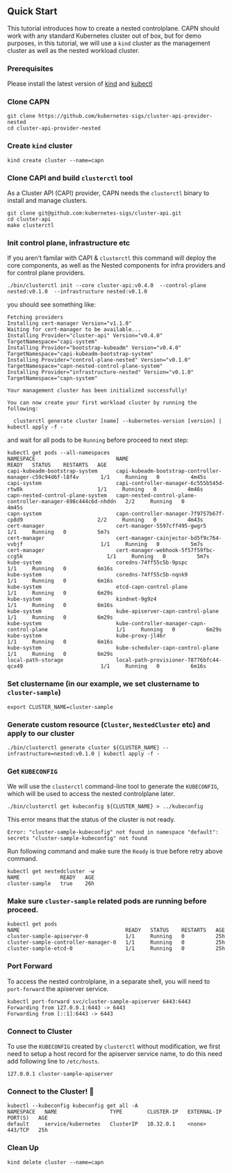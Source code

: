## Quick Start 

This tutorial introduces how to create a nested controlplane. CAPN should work with any standard 
Kubernetes cluster out of box, but for demo purposes, in this tutorial, we will use 
a `kind` cluster as the management cluster as well as the nested workload cluster.

### Prerequisites

Please install the latest version of [kind](https://kind.sigs.k8s.io/docs/user/quick-start/#installation) 
and [kubectl](https://kubernetes.io/docs/tasks/tools/)

### Clone CAPN

```shell
git clone https://github.com/kubernetes-sigs/cluster-api-provider-nested
cd cluster-api-provider-nested
```

### Create `kind` cluster

```shell
kind create cluster --name=capn
```

### Clone CAPI and build `clusterctl` tool

As a Cluster API (CAPI) provider, CAPN needs the `clusterctl` binary to install and manage clusters.

```shell
git clone git@github.com:kubernetes-sigs/cluster-api.git
cd cluster-api
make clusterctl
```

### Init control plane, infrastructure etc

If you aren't familar with CAPI & `clusterctl` this command will deploy the core components, as well as the Nested components for infra providers and for control plane providers. 

```shell
./bin/clusterctl init --core cluster-api:v0.4.0  --control-plane nested:v0.1.0  --infrastructure nested:v0.1.0
```

you should see something like:
```
Fetching providers
Installing cert-manager Version="v1.1.0"
Waiting for cert-manager to be available...
Installing Provider="cluster-api" Version="v0.4.0" TargetNamespace="capi-system"
Installing Provider="bootstrap-kubeadm" Version="v0.4.0" TargetNamespace="capi-kubeadm-bootstrap-system"
Installing Provider="control-plane-nested" Version="v0.1.0" TargetNamespace="capn-nested-control-plane-system"
Installing Provider="infrastructure-nested" Version="v0.1.0" TargetNamespace="capn-system"

Your management cluster has been initialized successfully!

You can now create your first workload cluster by running the following:

  clusterctl generate cluster [name] --kubernetes-version [version] | kubectl apply -f -
```

and wait for all pods to be `Running` before proceed to next step:
```
kubectl get pods --all-namespaces
NAMESPACE                          NAME                                                            READY   STATUS    RESTARTS   AGE
capi-kubeadm-bootstrap-system      capi-kubeadm-bootstrap-controller-manager-c59c94d6f-l8f4v       1/1     Running   0          4m45s
capi-system                        capi-controller-manager-6c555b545d-rtw8k                        1/1     Running   0          4m46s
capn-nested-control-plane-system   capn-nested-control-plane-controller-manager-698c444c6d-nhddn   2/2     Running   0          4m45s
capn-system                        capn-controller-manager-7f9757b67f-cp8d9                        2/2     Running   0          4m43s
cert-manager                       cert-manager-5597cff495-gwgr5                                   1/1     Running   0          5m7s
cert-manager                       cert-manager-cainjector-bd5f9c764-vvbjf                         1/1     Running   0          5m7s
cert-manager                       cert-manager-webhook-5f57f59fbc-ccg5k                           1/1     Running   0          5m7s
kube-system                        coredns-74ff55c5b-9pspc                                         1/1     Running   0          6m16s
kube-system                        coredns-74ff55c5b-nqnk9                                         1/1     Running   0          6m16s
kube-system                        etcd-capn-control-plane                                         1/1     Running   0          6m29s
kube-system                        kindnet-9g9z4                                                   1/1     Running   0          6m16s
kube-system                        kube-apiserver-capn-control-plane                               1/1     Running   0          6m29s
kube-system                        kube-controller-manager-capn-control-plane                      1/1     Running   0          6m29s
kube-system                        kube-proxy-jl46r                                                1/1     Running   0          6m16s
kube-system                        kube-scheduler-capn-control-plane                               1/1     Running   0          6m29s
local-path-storage                 local-path-provisioner-78776bfc44-qcx49                         1/1     Running   0          6m16s
```

### Set clustername (in our example, we set clustername to `cluster-sample`)

```shell
export CLUSTER_NAME=cluster-sample
```

### Generate custom resource (`Cluster`, `NestedCluster` etc) and apply to our cluster

```shell
./bin/clusterctl generate cluster ${CLUSTER_NAME} --infrastructure=nested:v0.1.0 | kubectl apply -f -
```

### Get `KUBECONFIG`

We will use the `clusterctl` command-line tool to generate the `KUBECONFIG`, which 
will be used to access the nested controlplane later.

```shell
./bin/clusterctl get kubeconfig ${CLUSTER_NAME} > ../kubeconfig
```

This error means that the status of the cluster is not ready.
```
Error: "cluster-sample-kubeconfig" not found in namespace "default": secrets "cluster-sample-kubeconfig" not found
```

Run following command and make sure the `Ready` is true before retry above command.
```
kubectl get nestedcluster -w
NAME             READY   AGE
cluster-sample   true    26h
```

### Make sure `cluster-sample` related pods are running before proceed.

```
kubectl get pods
NAME                                  READY   STATUS    RESTARTS   AGE
cluster-sample-apiserver-0            1/1     Running   0          25h
cluster-sample-controller-manager-0   1/1     Running   0          25h
cluster-sample-etcd-0                 1/1     Running   0          25h
```

### Port Forward

To access the nested controlplane, in a separate shell, you will need 
to `port-forward` the apiserver service.

```shell
kubectl port-forward svc/cluster-sample-apiserver 6443:6443
Forwarding from 127.0.0.1:6443 -> 6443
Forwarding from [::1]:6443 -> 6443
```

### Connect to Cluster

To use the `KUBECONFIG` created by `clusterctl` without modification, we first 
need to setup a host record for the apiserver service name, to do this need add
following line to `/etc/hosts`.

```
127.0.0.1 cluster-sample-apiserver
```

### Connect to the Cluster! :tada:

```shell
kubectl --kubeconfig kubeconfig get all -A
NAMESPACE   NAME                 TYPE        CLUSTER-IP   EXTERNAL-IP   PORT(S)   AGE
default     service/kubernetes   ClusterIP   10.32.0.1    <none>        443/TCP   25h

```

### Clean Up

```shell
kind delete cluster --name=capn
```
